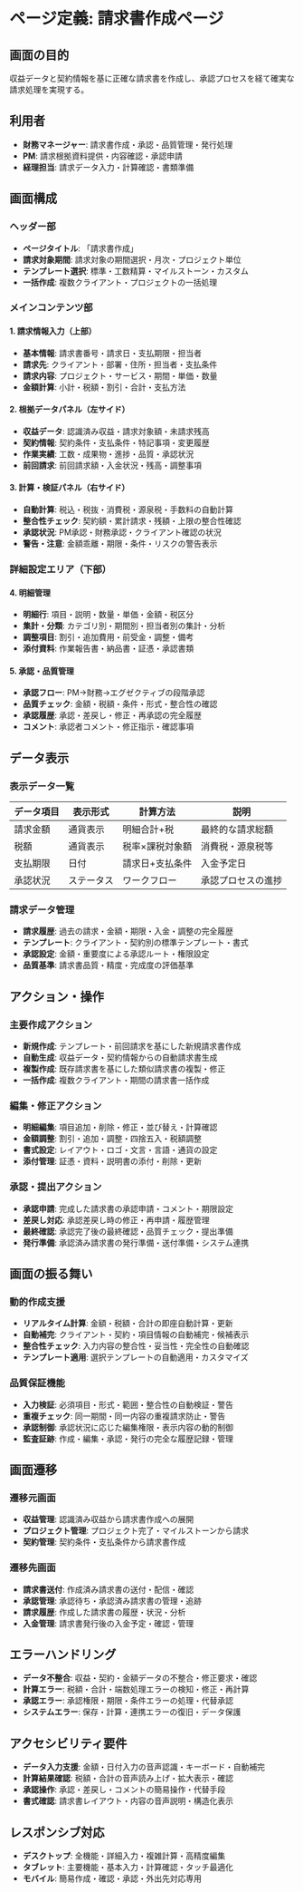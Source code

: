 # ページ定義: 請求書作成ページ

## 画面の目的
収益データと契約情報を基に正確な請求書を作成し、承認プロセスを経て確実な請求処理を実現する。

## 利用者
- **財務マネージャー**: 請求書作成・承認・品質管理・発行処理
- **PM**: 請求根拠資料提供・内容確認・承認申請
- **経理担当**: 請求データ入力・計算確認・書類準備

## 画面構成

### ヘッダー部
- **ページタイトル**: 「請求書作成」
- **請求対象期間**: 請求対象の期間選択・月次・プロジェクト単位
- **テンプレート選択**: 標準・工数精算・マイルストーン・カスタム
- **一括作成**: 複数クライアント・プロジェクトの一括処理

### メインコンテンツ部

#### 1. 請求情報入力（上部）
- **基本情報**: 請求書番号・請求日・支払期限・担当者
- **請求先**: クライアント・部署・住所・担当者・支払条件
- **請求内容**: プロジェクト・サービス・期間・単価・数量
- **金額計算**: 小計・税額・割引・合計・支払方法

#### 2. 根拠データパネル（左サイド）
- **収益データ**: 認識済み収益・請求対象額・未請求残高
- **契約情報**: 契約条件・支払条件・特記事項・変更履歴
- **作業実績**: 工数・成果物・進捗・品質・承認状況
- **前回請求**: 前回請求額・入金状況・残高・調整事項

#### 3. 計算・検証パネル（右サイド）
- **自動計算**: 税込・税抜・消費税・源泉税・手数料の自動計算
- **整合性チェック**: 契約額・累計請求・残額・上限の整合性確認
- **承認状況**: PM承認・財務承認・クライアント確認の状況
- **警告・注意**: 金額乖離・期限・条件・リスクの警告表示

### 詳細設定エリア（下部）

#### 4. 明細管理
- **明細行**: 項目・説明・数量・単価・金額・税区分
- **集計・分類**: カテゴリ別・期間別・担当者別の集計・分析
- **調整項目**: 割引・追加費用・前受金・調整・備考
- **添付資料**: 作業報告書・納品書・証憑・承認書類

#### 5. 承認・品質管理
- **承認フロー**: PM→財務→エグゼクティブの段階承認
- **品質チェック**: 金額・税額・条件・形式・整合性の確認
- **承認履歴**: 承認・差戻し・修正・再承認の完全履歴
- **コメント**: 承認者コメント・修正指示・確認事項

## データ表示

### 表示データ一覧
| データ項目 | 表示形式 | 計算方法 | 説明 |
|-----------|---------|---------|------|
| 請求金額 | 通貨表示 | 明細合計+税 | 最終的な請求総額 |
| 税額 | 通貨表示 | 税率×課税対象額 | 消費税・源泉税等 |
| 支払期限 | 日付 | 請求日+支払条件 | 入金予定日 |
| 承認状況 | ステータス | ワークフロー | 承認プロセスの進捗 |

### 請求データ管理
- **請求履歴**: 過去の請求・金額・期限・入金・調整の完全履歴
- **テンプレート**: クライアント・契約別の標準テンプレート・書式
- **承認設定**: 金額・重要度による承認ルート・権限設定
- **品質基準**: 請求書品質・精度・完成度の評価基準

## アクション・操作

### 主要作成アクション
- **新規作成**: テンプレート・前回請求を基にした新規請求書作成
- **自動生成**: 収益データ・契約情報からの自動請求書生成
- **複製作成**: 既存請求書を基にした類似請求書の複製・修正
- **一括作成**: 複数クライアント・期間の請求書一括作成

### 編集・修正アクション
- **明細編集**: 項目追加・削除・修正・並び替え・計算確認
- **金額調整**: 割引・追加・調整・四捨五入・税額調整
- **書式設定**: レイアウト・ロゴ・文言・言語・通貨の設定
- **添付管理**: 証憑・資料・説明書の添付・削除・更新

### 承認・提出アクション
- **承認申請**: 完成した請求書の承認申請・コメント・期限設定
- **差戻し対応**: 承認差戻し時の修正・再申請・履歴管理
- **最終確認**: 承認完了後の最終確認・品質チェック・提出準備
- **発行準備**: 承認済み請求書の発行準備・送付準備・システム連携

## 画面の振る舞い

### 動的作成支援
- **リアルタイム計算**: 金額・税額・合計の即座自動計算・更新
- **自動補完**: クライアント・契約・項目情報の自動補完・候補表示
- **整合性チェック**: 入力内容の整合性・妥当性・完全性の自動確認
- **テンプレート適用**: 選択テンプレートの自動適用・カスタマイズ

### 品質保証機能
- **入力検証**: 必須項目・形式・範囲・整合性の自動検証・警告
- **重複チェック**: 同一期間・同一内容の重複請求防止・警告
- **承認制御**: 承認状況に応じた編集権限・表示内容の動的制御
- **監査証跡**: 作成・編集・承認・発行の完全な履歴記録・管理

## 画面遷移

### 遷移元画面
- **収益管理**: 認識済み収益から請求書作成への展開
- **プロジェクト管理**: プロジェクト完了・マイルストーンから請求
- **契約管理**: 契約条件・支払条件から請求書作成

### 遷移先画面
- **請求書送付**: 作成済み請求書の送付・配信・確認
- **承認管理**: 承認待ち・承認済み請求書の管理・追跡
- **請求履歴**: 作成した請求書の履歴・状況・分析
- **入金管理**: 請求書発行後の入金予定・確認・管理

## エラーハンドリング
- **データ不整合**: 収益・契約・金額データの不整合・修正要求・確認
- **計算エラー**: 税額・合計・端数処理エラーの検知・修正・再計算
- **承認エラー**: 承認権限・期限・条件エラーの処理・代替承認
- **システムエラー**: 保存・計算・連携エラーの復旧・データ保護

## アクセシビリティ要件
- **データ入力支援**: 金額・日付入力の音声認識・キーボード・自動補完
- **計算結果確認**: 税額・合計の音声読み上げ・拡大表示・確認
- **承認操作**: 承認・差戻し・コメントの簡易操作・代替手段
- **書式確認**: 請求書レイアウト・内容の音声説明・構造化表示

## レスポンシブ対応
- **デスクトップ**: 全機能・詳細入力・複雑計算・高精度編集
- **タブレット**: 主要機能・基本入力・計算確認・タッチ最適化
- **モバイル**: 簡易作成・確認・承認・外出先対応専用